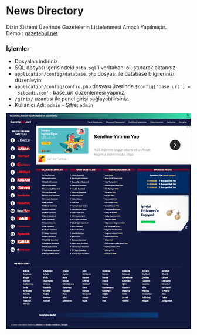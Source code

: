 # News Directory
Dizin Sistemi Üzerinde Gazetelerin Listelenmesi Amaçlı Yapılmıştır.<br />
Demo : [gazetebul.net](https://gazetebul.net)
### İşlemler

- Dosyaları indiriniz.
- SQL dosyası içerisindeki `data.sql`'i veritabanı oluşturarak aktarınız.
- `application/config/database.php` dosyası ile database bilgilerinizi düzenleyin.
- `application/config/config.php` dosyası üzerinde `$config['base_url'] = 'siteadi.com';` base_url düzenlemesi yapınız.
- `/giris/` uzantısı ile panel girişi sağlayabilirsiniz.
- Kullanıcı Adı: `admin` - Şifre: `admin`



![Gazetebul](/assets/images/gazetebul.jpg)
